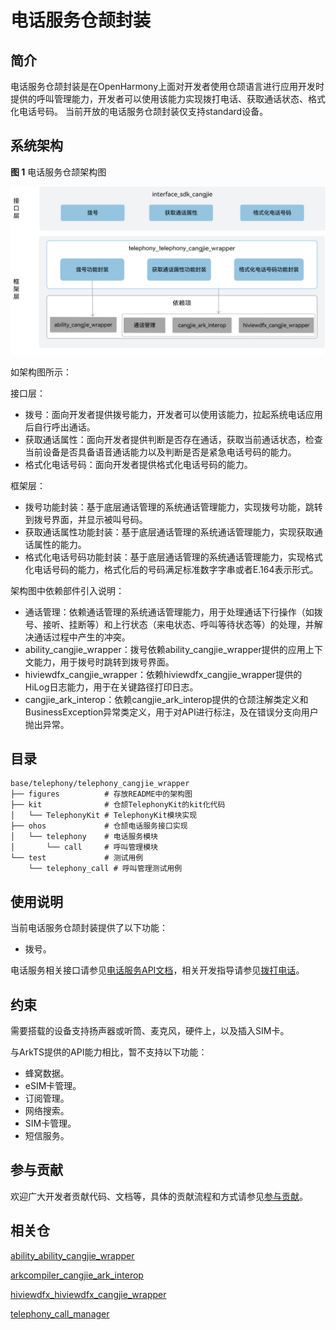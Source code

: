 # 电话服务仓颉封装

## 简介

电话服务仓颉封装是在OpenHarmony上面对开发者使用仓颉语言进行应用开发时提供的呼叫管理能力，开发者可以使用该能力实现拨打电话、获取通话状态、格式化电话号码。
当前开放的电话服务仓颉封装仅支持standard设备。

## 系统架构

**图 1**  电话服务仓颉架构图

![电话服务仓颉架构图](figures/telephony_cangjie_wrapper_architecture.png)

如架构图所示：

接口层：
- 拨号：面向开发者提供拨号能力，开发者可以使用该能力，拉起系统电话应用后自行呼出通话。
- 获取通话属性：面向开发者提供判断是否存在通话，获取当前通话状态，检查当前设备是否具备语音通话能力以及判断是否是紧急电话号码的能力。
- 格式化电话号码：面向开发者提供格式化电话号码的能力。

框架层：
- 拨号功能封装：基于底层通话管理的系统通话管理能力，实现拨号功能，跳转到拨号界面，并显示被叫号码。
- 获取通话属性功能封装：基于底层通话管理的系统通话管理能力，实现获取通话属性的能力。
- 格式化电话号码功能封装：基于底层通话管理的系统通话管理能力，实现格式化电话号码的能力，格式化后的号码满足标准数字字串或者E.164表示形式。

架构图中依赖部件引入说明：
- 通话管理：依赖通话管理的系统通话管理能力，用于处理通话下行操作（如拨号、接听、挂断等）和上行状态（来电状态、呼叫等待状态等）的处理，并解决通话过程中产生的冲突。
- ability_cangjie_wrapper：拨号依赖ability_cangjie_wrapper提供的应用上下文能力，用于拨号时跳转到拨号界面。
- hiviewdfx_cangjie_wrapper：依赖hiviewdfx_cangjie_wrapper提供的HiLog日志能力，用于在关键路径打印日志。
- cangjie_ark_interop：依赖cangjie_ark_interop提供的仓颉注解类定义和BusinessException异常类定义，用于对API进行标注，及在错误分支向用户抛出异常。

## 目录

```
base/telephony/telephony_cangjie_wrapper
├── figures          # 存放README中的架构图
├── kit              # 仓颉TelephonyKit的kit化代码
│   └── TelephonyKit # TelephonyKit模块实现
├── ohos             # 仓颉电话服务接口实现
│   └── telephony    # 电话服务模块
│       └── call     # 呼叫管理模块
└── test             # 测试用例
    └── telephony_call # 呼叫管理测试用例
```

## 使用说明

当前电话服务仓颉封装提供了以下功能：

  - 拨号。

电话服务相关接口请参见[电话服务API文档](https://gitcode.com/openharmony-sig/arkcompiler_cangjie_ark_interop/blob/master/doc/API_Reference/source_zh_cn/apis/TelephonyKit/cj-apis-telephony-call.md)，相关开发指导请参见[拨打电话](https://gitcode.com/openharmony-sig/arkcompiler_cangjie_ark_interop/blob/master/doc/Dev_Guide/source_zh_cn/telephony/cj-telephony-call.md)。

## 约束

需要搭载的设备支持扬声器或听筒、麦克风，硬件上，以及插入SIM卡。

与ArkTS提供的API能力相比，暂不支持以下功能：

  - 蜂窝数据。
  - eSIM卡管理。
  - 订阅管理。
  - 网络搜索。
  - SIM卡管理。
  - 短信服务。

## 参与贡献

欢迎广大开发者贡献代码、文档等，具体的贡献流程和方式请参见[参与贡献](https://gitcode.com/openharmony/docs/blob/master/zh-cn/contribute/%E5%8F%82%E4%B8%8E%E8%B4%A1%E7%8C%AE.md)。

## 相关仓

[ability_ability_cangjie_wrapper](https://gitcode.com/openharmony-sig/ability_ability_cangjie_wrapper)

[arkcompiler_cangjie_ark_interop](https://gitcode.com/openharmony-sig/arkcompiler_cangjie_ark_interop)

[hiviewdfx_hiviewdfx_cangjie_wrapper](https://gitcode.com/openharmony-sig/hiviewdfx_hiviewdfx_cangjie_wrapper)

[telephony_call_manager](https://gitcode.com/openharmony/telephony_call_manager)
